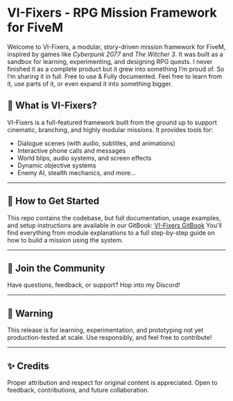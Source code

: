 # VI-Fixers - RPG Mission Framework for FiveM

Welcome to VI-Fixers, a modular, story-driven mission framework for FiveM, inspired by games like *Cyberpunk 2077* and *The Witcher 3*. It was built as a sandbox for learning, experimenting, and designing RPG quests. I never finished it as a complete product but it grew into something I’m proud of.
So I’m sharing it in full. Free to use & Fully documented.
Feel free to learn from it, use parts of it, or even expand it into something bigger.

## 🎨 What is VI-Fixers?

VI-Fixers is a full-featured framework built from the ground up to support cinematic, branching, and highly modular missions. It provides tools for:

- Dialogue scenes (with audio, subtitles, and animations)
- Interactive phone calls and messages
- World blips, audio systems, and screen effects
- Dynamic objective systems
- Enemy AI, stealth mechanics, and more...

---

## 🔧 How to Get Started

This repo contains the codebase, but full documentation, usage examples, and setup instructions are available in our GitBook: [VI-Fixers GitBook](https://voidline.gitbook.io/)
You'll find everything from module explanations to a full step-by-step guide on how to build a mission using the system.

---

## 🚀 Join the Community

Have questions, feedback, or support? Hop into my Discord!

---

## 🚧 Warning

This release is for learning, experimentation, and prototyping not yet production-tested at scale. Use responsibly, and feel free to contribute!

---

## ✨ Credits

Proper attribution and respect for original content is appreciated. Open to feedback, contributions, and future collaboration.
